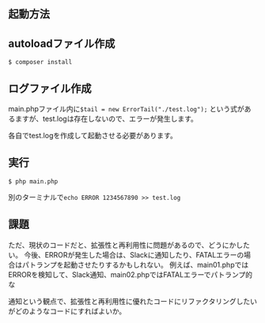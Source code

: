 ## 起動方法

## autoloadファイル作成
```
$ composer install
```

## ログファイル作成

main.phpファイル内に```$tail = new ErrorTail("./test.log");```
という式があるますが、test.logは存在しないので、エラーが発生します。

各自でtest.logを作成して起動させる必要があります。

## 実行
```$ php main.php```

別のターミナルで```echo ERROR 1234567890 >> test.log```

## 課題
ただ、現状のコードだと、拡張性と再利用性に問題があるので、どうにかしたい。
今後、ERRORが発生した場合は、Slackに通知したり、FATALエラーの場合はパトランプを起動させたりするかもしれない。
例えば、main01.phpではERRORを検知して、Slack通知、main02.phpではFATALエラーでパトランプ的な

通知という観点で、拡張性と再利用性に優れたコードにリファクタリングしたいがどのようなコードにすればよいか。

